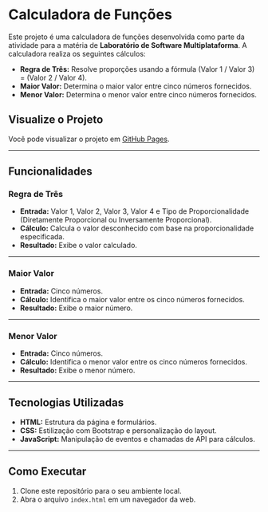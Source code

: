 # Calculadora de Funções

Este projeto é uma calculadora de funções desenvolvida como parte da atividade para a matéria de **Laboratório de Software Multiplataforma**. A calculadora realiza os seguintes cálculos:

- **Regra de Três:** Resolve proporções usando a fórmula (Valor 1 / Valor 3) = (Valor 2 / Valor 4).
- **Maior Valor:** Determina o maior valor entre cinco números fornecidos.
- **Menor Valor:** Determina o menor valor entre cinco números fornecidos.

## Visualize o Projeto
Você pode visualizar o projeto em [GitHub Pages](https://thais36.github.io/funcoes/html/).

---

## Funcionalidades

### Regra de Três
- **Entrada:** Valor 1, Valor 2, Valor 3, Valor 4 e Tipo de Proporcionalidade (Diretamente Proporcional ou Inversamente Proporcional).
- **Cálculo:** Calcula o valor desconhecido com base na proporcionalidade especificada.
- **Resultado:** Exibe o valor calculado.

---

### Maior Valor
- **Entrada:** Cinco números.
- **Cálculo:** Identifica o maior valor entre os cinco números fornecidos.
- **Resultado:** Exibe o maior número.

---

### Menor Valor
- **Entrada:** Cinco números.
- **Cálculo:** Identifica o menor valor entre os cinco números fornecidos.
- **Resultado:** Exibe o menor número.

---

## Tecnologias Utilizadas
- **HTML:** Estrutura da página e formulários.
- **CSS:** Estilização com Bootstrap e personalização do layout.
- **JavaScript:** Manipulação de eventos e chamadas de API para cálculos.

---

## Como Executar
1. Clone este repositório para o seu ambiente local.
2. Abra o arquivo `index.html` em um navegador da web.

